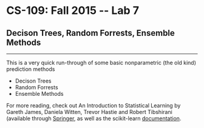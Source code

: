 # CS-109: Fall 2015  -- Lab 7

## Decison Trees, Random Forrests, Ensemble Methods

***
This is a very quick run-through of some basic nonparametric (the old kind) prediction methods

* Decison Trees
* Random Forrests
* Ensemble Methods

For more reading, check out An Introduction to Statistical Learning by Gareth James, Daniela Witten, Trevor Hastie and Robert Tibshirani (available through [Springer](http://www-bcf.usc.edu/~gareth/ISL/), as well as the scikit-learn [documentation](http://scikit-learn.org/stable/modules/tree.html).

